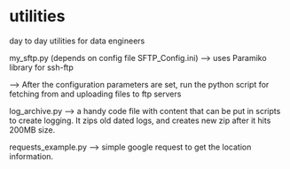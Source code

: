 # utilities
day to day utilities for data engineers

my_sftp.py (depends on config file SFTP_Config.ini)
--> uses Paramiko library for ssh-ftp

--> After the configuration parameters are set, run the python script for fetching from and uploading files to ftp servers

log_archive.py
--> a handy code file with content that can be put in scripts to create logging. It zips old dated logs, and creates 
new zip after it hits 200MB size.

requests_example.py
--> simple google request to get the location information.
